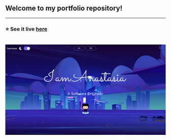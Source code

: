 ## Welcome to my portfolio repository!

<hr>

### ⭐ See it live [here](https://anastasia-codes.netlify.app/)
<br>
<img
  src="./img/cover.png"
  alt="cover"
  width="570px"
/>
